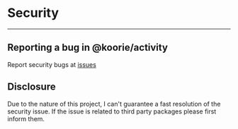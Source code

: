 # Security
___

## Reporting a bug in @koorie/activity

Report security bugs at [issues](https://github.com/koorie/activity/issues/new?assignees=&labels=&template=bug_report.md&title=)

## Disclosure

Due to the nature of this project, I can't guarantee a fast resolution of the security issue. If the issue is related to third party packages please first inform them. 
